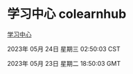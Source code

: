 # 学习中心 colearnhub
[学习中心](http://:56308/colearnhub/)

2023年 05月 24日 星期三 02:50:03 CST

2023年 05月 23日 星期二 18:50:03 GMT
